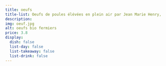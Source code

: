 ```yaml
---
title: oeufs
title-list: Oeufs de poules élévées en plein air par Jean Marie Henry, Fabrègues. La boite de 6.
description:
img: oeuf.jpg
alt: oeufs bio fermiers
price: 3.8
display:
  dish: false
  list-day: false
  list-takeaway: false
  list-drink: false
---
```

